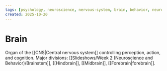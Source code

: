 ```yaml
---
tags: [psychology, neuroscience, nervous-system, brain, behavior, neurotransmitters]
created: 2025-10-20
---
```

# Brain

Organ of the [[CNS|Central nervous system]] controlling perception, action, and cognition. Major divisions: [[Slideshows/Week 2 (Neuroscience and Behavior)/Brainstem]], [[Hindbrain]], [[Midbrain]], [[Forebrain|forebrain]].
